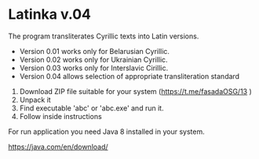 # Latinka v.04

The program transliterates Cyrillic texts into Latin versions.

* Version 0.01 works only for Belarusian Cyrillic.
* Version 0.02 works only for Ukrainian Cyrillic.
* Version 0.03 works only for Interslavic Cirillic.
* Version 0.04 allows selection of appropriate transliteration standard

1) Download ZIP file suitable for your system (https://t.me/fasadaOSG/13 )
2) Unpack it
3) Find executable 'abc' or 'abc.exe' and run it.
4) Follow inside instructions

For run application you need Java 8 installed in your system.

https://java.com/en/download/



